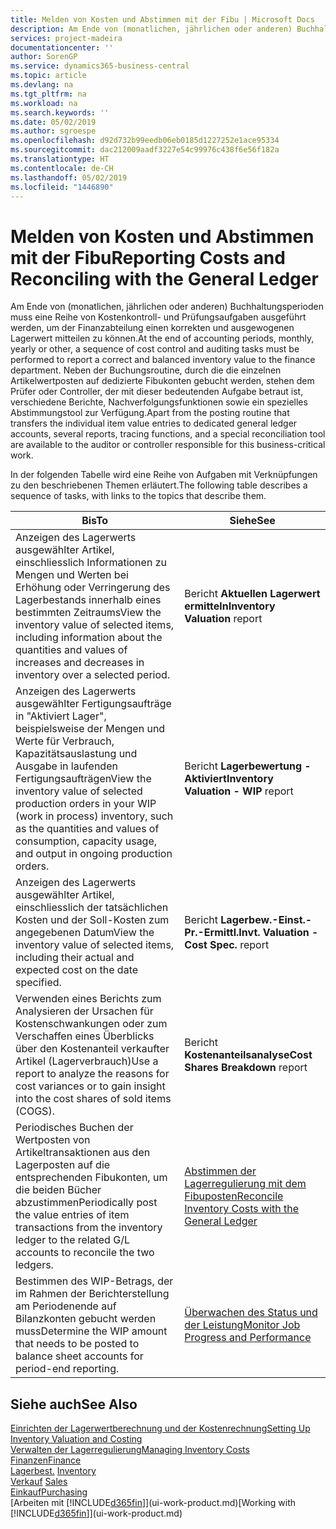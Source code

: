 ```yaml
---
title: Melden von Kosten und Abstimmen mit der Fibu | Microsoft Docs
description: Am Ende von (monatlichen, jährlichen oder anderen) Buchhaltungsperioden muss eine Reihe von Kostenkontroll- und Prüfungsaufgaben ausgeführt werden, um der Finanzabteilung einen korrekten und ausgewogenen Lagerwert mitteilen zu können. Neben der Buchungsroutine, durch die die einzelnen Artikelwertposten auf dedizierte Fibukonten gebucht werden, stehen dem Prüfer oder Controller, der mit dieser bedeutenden Aufgabe betraut ist, verschiedene Berichte, Nachverfolgungsfunktionen sowie ein spezielles Abstimmungstool zur Verfügung.
services: project-madeira
documentationcenter: ''
author: SorenGP
ms.service: dynamics365-business-central
ms.topic: article
ms.devlang: na
ms.tgt_pltfrm: na
ms.workload: na
ms.search.keywords: ''
ms.date: 05/02/2019
ms.author: sgroespe
ms.openlocfilehash: d92d732b99eedb06eb0185d1227252e1ace95334
ms.sourcegitcommit: dac212009aadf3227e54c99976c438f6e56f182a
ms.translationtype: HT
ms.contentlocale: de-CH
ms.lasthandoff: 05/02/2019
ms.locfileid: "1446890"
---
```

# <a name="reporting-costs-and-reconciling-with-the-general-ledger"></a><span data-ttu-id="bca8b-104">Melden von Kosten und Abstimmen mit der Fibu</span><span class="sxs-lookup"><span data-stu-id="bca8b-104">Reporting Costs and Reconciling with the General Ledger</span></span>
<span data-ttu-id="bca8b-105">Am Ende von (monatlichen, jährlichen oder anderen) Buchhaltungsperioden muss eine Reihe von Kostenkontroll- und Prüfungsaufgaben ausgeführt werden, um der Finanzabteilung einen korrekten und ausgewogenen Lagerwert mitteilen zu können.</span><span class="sxs-lookup"><span data-stu-id="bca8b-105">At the end of accounting periods, monthly, yearly or other, a sequence of cost control and auditing tasks must be performed to report a correct and balanced inventory value to the finance department.</span></span> <span data-ttu-id="bca8b-106">Neben der Buchungsroutine, durch die die einzelnen Artikelwertposten auf dedizierte Fibukonten gebucht werden, stehen dem Prüfer oder Controller, der mit dieser bedeutenden Aufgabe betraut ist, verschiedene Berichte, Nachverfolgungsfunktionen sowie ein spezielles Abstimmungstool zur Verfügung.</span><span class="sxs-lookup"><span data-stu-id="bca8b-106">Apart from the posting routine that transfers the individual item value entries to dedicated general ledger accounts, several reports, tracing functions, and a special reconciliation tool are available to the auditor or controller responsible for this business-critical work.</span></span>  

 <span data-ttu-id="bca8b-107">In der folgenden Tabelle wird eine Reihe von Aufgaben mit Verknüpfungen zu den beschriebenen Themen erläutert.</span><span class="sxs-lookup"><span data-stu-id="bca8b-107">The following table describes a sequence of tasks, with links to the topics that describe them.</span></span>   

|<span data-ttu-id="bca8b-108">**Bis**</span><span class="sxs-lookup"><span data-stu-id="bca8b-108">**To**</span></span>|<span data-ttu-id="bca8b-109">**Siehe**</span><span class="sxs-lookup"><span data-stu-id="bca8b-109">**See**</span></span>|  
|------------|-------------|  
|<span data-ttu-id="bca8b-110">Anzeigen des Lagerwerts ausgewählter Artikel, einschliesslich Informationen zu Mengen und Werten bei Erhöhung oder Verringerung des Lagerbestands innerhalb eines bestimmten Zeitraums</span><span class="sxs-lookup"><span data-stu-id="bca8b-110">View the inventory value of selected items, including information about the quantities and values of increases and decreases in inventory over a selected period.</span></span>|<span data-ttu-id="bca8b-111">Bericht **Aktuellen Lagerwert ermitteln**</span><span class="sxs-lookup"><span data-stu-id="bca8b-111">**Inventory Valuation** report</span></span>|  
|<span data-ttu-id="bca8b-112">Anzeigen des Lagerwerts ausgewählter Fertigungsaufträge in "Aktiviert Lager", beispielsweise der Mengen und Werte für Verbrauch, Kapazitätsauslastung und Ausgabe in laufenden Fertigungsaufträgen</span><span class="sxs-lookup"><span data-stu-id="bca8b-112">View the inventory value of selected production orders in your WIP (work in process) inventory, such as the quantities and values of consumption, capacity usage, and output in ongoing production orders.</span></span>|<span data-ttu-id="bca8b-113">Bericht **Lagerbewertung - Aktiviert**</span><span class="sxs-lookup"><span data-stu-id="bca8b-113">**Inventory Valuation - WIP** report</span></span>|  
|<span data-ttu-id="bca8b-114">Anzeigen des Lagerwerts ausgewählter Artikel, einschliesslich der tatsächlichen Kosten und der Soll-Kosten zum angegebenen Datum</span><span class="sxs-lookup"><span data-stu-id="bca8b-114">View the inventory value of selected items, including their actual and expected cost on the date specified.</span></span>|<span data-ttu-id="bca8b-115">Bericht **Lagerbew.-Einst.-Pr.-Ermittl.**</span><span class="sxs-lookup"><span data-stu-id="bca8b-115">**Invt. Valuation - Cost Spec.** report</span></span>|  
|<span data-ttu-id="bca8b-116">Verwenden eines Berichts zum Analysieren der Ursachen für Kostenschwankungen oder zum Verschaffen eines Überblicks über den Kostenanteil verkaufter Artikel (Lagerverbrauch)</span><span class="sxs-lookup"><span data-stu-id="bca8b-116">Use a report to analyze the reasons for cost variances or to gain insight into the cost shares of sold items (COGS).</span></span>|<span data-ttu-id="bca8b-117">Bericht **Kostenanteilsanalyse**</span><span class="sxs-lookup"><span data-stu-id="bca8b-117">**Cost Shares Breakdown** report</span></span>|  
|<span data-ttu-id="bca8b-118">Periodisches Buchen der Wertposten von Artikeltransaktionen aus den Lagerposten auf die entsprechenden Fibukonten, um die beiden Bücher abzustimmen</span><span class="sxs-lookup"><span data-stu-id="bca8b-118">Periodically post the value entries of item transactions from the inventory ledger to the related G/L accounts to reconcile the two ledgers.</span></span>|[<span data-ttu-id="bca8b-119">Abstimmen der Lagerregulierung mit dem Fibuposten</span><span class="sxs-lookup"><span data-stu-id="bca8b-119">Reconcile Inventory Costs with the General Ledger</span></span>](finance-how-to-post-inventory-costs-to-the-general-ledger.md)|  
|<span data-ttu-id="bca8b-120">Bestimmen des WIP-Betrags, der im Rahmen der Berichterstellung am Periodenende auf Bilanzkonten gebucht werden muss</span><span class="sxs-lookup"><span data-stu-id="bca8b-120">Determine the WIP amount that needs to be posted to balance sheet accounts for period-end reporting.</span></span>|[<span data-ttu-id="bca8b-121">Überwachen des Status und der Leistung</span><span class="sxs-lookup"><span data-stu-id="bca8b-121">Monitor Job Progress and Performance</span></span>](projects-how-monitor-progress-performance.md)|

## <a name="see-also"></a><span data-ttu-id="bca8b-122">Siehe auch</span><span class="sxs-lookup"><span data-stu-id="bca8b-122">See Also</span></span>  
[<span data-ttu-id="bca8b-123">Einrichten der Lagerwertberechnung und der Kostenrechnung</span><span class="sxs-lookup"><span data-stu-id="bca8b-123">Setting Up Inventory Valuation and Costing</span></span>](finance-set-up-inventory-valuation-and-costing.md)  
[<span data-ttu-id="bca8b-124">Verwalten der Lagerregulierung</span><span class="sxs-lookup"><span data-stu-id="bca8b-124">Managing Inventory Costs</span></span>](finance-manage-inventory-costs.md)  
[<span data-ttu-id="bca8b-125">Finanzen</span><span class="sxs-lookup"><span data-stu-id="bca8b-125">Finance</span></span>](finance.md)  
<span data-ttu-id="bca8b-126">[Lagerbest.](inventory-manage-inventory.md) </span><span class="sxs-lookup"><span data-stu-id="bca8b-126">[Inventory](inventory-manage-inventory.md) </span></span>  
<span data-ttu-id="bca8b-127">[Verkauf](sales-manage-sales.md) </span><span class="sxs-lookup"><span data-stu-id="bca8b-127">[Sales](sales-manage-sales.md) </span></span>  
[<span data-ttu-id="bca8b-128">Einkauf</span><span class="sxs-lookup"><span data-stu-id="bca8b-128">Purchasing</span></span>](purchasing-manage-purchasing.md)  
<span data-ttu-id="bca8b-129">[Arbeiten mit [!INCLUDE[d365fin](includes/d365fin_md.md)]](ui-work-product.md)</span><span class="sxs-lookup"><span data-stu-id="bca8b-129">[Working with [!INCLUDE[d365fin](includes/d365fin_md.md)]](ui-work-product.md)</span></span>
